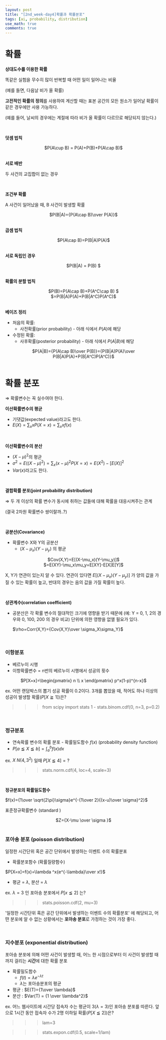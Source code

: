 ```yaml
---
layout: post
title: "[2nd_week-day4]확률과 확률분포"
tags: [ai, probability, distribution]
use_math: true
comments: true
---
```


# 확률

**상대도수를 이용한 확률**

똑같은 실험을 무수히 많이 반복할 때 어떤 일이 일어나는 비율

(예를 들면, 다음날 비가 올 확률)

**고전적인 확률의 정의**를 사용하여 계산할 때는 표본 공간의 모든 원소가 일어날 확률이 같은 경우에만 사용 가능하다.

(예를 들어, 날씨의 경우에는 계절에 따라 비가 올 확률이 다르므로 해당되지 않는다.)

<br>

**덧셈 법칙**

<center>$P(A\cup B) = P(A)+P(B)+P(A\cap B)$</center>

<br>

**서로 배반**

두 사건의 교집합이 없는 경우

<br>

**조건부 확률**

A 사건이 일어났을 때, B 사건이 발생할 확률

<center>$P(B|A)={P(A\cap B)\over P(A)}$</center>

<br>

**곱셈 법칙**

<center>$P(A\cap B)=P(B|A)P(A)$</center>

<br>

**서로 독립인 경우**

<center>$P(B|A) = P(B) $</center>

<br>

**확률의 분할 법칙**

<center>$P(B)=P(A\cap B)+P(A^C\cap B)
$</center>

<center>$=P(B|A)P(A)+P(B|A^C)P(A^C)$</center>

<br>

**베이즈 정리**

- 처음의 확률:
  - 사전확률(prior probability) - 아래 식에서 $P(A)$에 해당
- 수정된 확률:
  - 사후확률(posterior probability) - 아래 식에서 $P(A|B)$에 해당

<center>$P(A|B)={P(A\cap B)\over P(B)}={P(B|A)P(A)\over P(B|A)P(A)+P(B|A^C)P(A^C)}$</center>

<br>

# 확률 분포

⇒ 확률변수는 꼭 실수여야 한다.

**이산확률변수의 평균**

- 기댓값(expected value)라고도 한다.
- $E(X) =\sum_xxP(X=x)=\sum_xxf(x)$

<br>

**이산확률변수의 분산**

- $(X-\mu)^2$의 평균
- $\sigma^2=E((X-\mu)^2)=\sum_x(x-\mu)^2P(X=x)=E(X^2)-[E(X)]^2$
- $Var(x)$라고도 한다.

<br>

**결합확률 분포(joint probability distribution)**

⇒ 두 개 이상의 확률 변수가 동시에 취하는 값들에 대해 확률을 대응시켜주는 관계

(결국 2차원 확률변수 쌍이랄까..?)

<br>

**공분산(Covariance)**

- 확률변수 X와 Y의 공분산
  - $(X-\mu_x)(Y-\mu_y)$ 의 평균

<center>$Cov(X,Y)=E[(X-\mu_x)(Y-\mu_y)]$
</center>

<center>$=E(XY)-\mu_x\mu_y=E[XY]-E[X]E[Y]$</center>

X, Y가 연관이 있는지 알 수 있다. 연관이 있다면 $E[(X-\mu_x)(Y-\mu_y)]$ 가 양의 값을 가질 수 있는 확률이 높고, 반대의 경우는 음의 값을 가질 확률이 높다.

<br>

**상관계수(correlation coefficient)**

- 공분산은 각 확률 변수의 절대적인 크기에 영향을 받기 때문에 (예: Y = 0, 1, 2의 경우와 0, 100, 200 의 경우 비교) 단위에 의한 영향을 없앨 필요가 있다.

  $\rho=Corr(X,Y)={Cov(X,Y)\over \sigma_X\sigma_Y}$

<br>

### 이항분포

- 베르누이 시행
- 이항확률변수 = n번의 베르누이 시행에서 성공의 횟수

<center>$P[X=x]=\begin{pmatrix}
n \\
x
\end{pmatrix}
p^x(1-p)^{n-x}$</center>

ex. 어떤 랜덤박스의 뽑기 성공 확률이 0.2이다. 3개를 뽑았을 때, 적어도 하나 이상의 성공이 발생할 확률($P[X\geqq 1]$)은?

> > > from scipy import stats
> > > 1 - stats.binom.cdf(0, n=3, p=0.2)

<br>

### 정규분포

- 연속확률 변수의 확률 분포 - 확률밀도함수 $f(x)$ (probability density function)
- $P[a\leqq X\leqq b]=\int_a^bf(x)dx$

ex. $X~N(4,3^2)$ 일때 $P[X\leqq 4]=?$

> > > stats.norm.cdf(4, loc=4, scale=3)

<br>

**정규분포의 확률밀도함수**

$f(x)={1\over \sqrt{2\pi}\sigma}e^{-{1\over 2}{(x-u)\over \sigma}^2}$

표준정규확률변수 (standard )

<center>$Z={X-\mu \over \sigma
}$</center>

<br>

### 포아송 분포 (poisson distribution)

일정한 시간단위 혹은 공간 단위에서 발생하는 이벤트 수의 확률분포

- 확률분포함수 (확률질량함수)

$P[X=x]=f(x)=\lambda ^x{e^{-\lambda}\over x!}$

- 평균 = $\lambda$, 분산 = $\lambda$

ex. $\lambda = 3$ 인 포아송 분포에서 $P[x\leqq 2]$ 는?

> > > stats.poisson.cdf(2, mu=3)

'일정한 시간단위 혹은 공간 단위에서 발생하는 이벤트 수의 확률분포' 에 해당되고, 어떤 분포에 알 수 없는 상황에서는 **포아송 분포**로 가정하는 것이 가장 좋다.

<br>

### 지수분포 (exponential distribution)

포아송 분포에 의해 어떤 사건이 발생할 때, 어느 한 시점으로부터 이 사건이 발생할 때까지 걸리는 **시간**에 대한 확률 분포

- 확률밀도함수
  - $f(t)=\lambda e^{-\lambda t}$
  - $\lambda$는 포아송분포의 평균
- 평균 : $E(T)={1\over \lambda}$
- 분산 : $Var(T) = {1 \over \lambda^2}$

ex. 어느 웹사이트에 시간당 접속자 수는 평균이 3($\lambda=3$)인 포아송 분포를 따른다. 앞으로 1시간 동안 접속자 수가 2명 이하일 확률($P[X\leqq 2]$)은?

> > > lam=3

> > > stats.expon.cdf(0.5, scale=1/lam)
